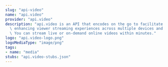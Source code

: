 ```yaml
---
slug: "api-video"
name: "api.video"
provider: "api.video"
description: "api.video is an API that encodes on the go to facilitate immediate playback,\
  \ enhancing viewer streaming experiences across multiple devices and platforms.\
  \ You can stream live or on-demand online videos within minutes."
logo: "api.video-logo.png"
logoMediaType: "image/png"
tags:
- name: "media"
stubs: "api.video-stubs.json"
---
```


